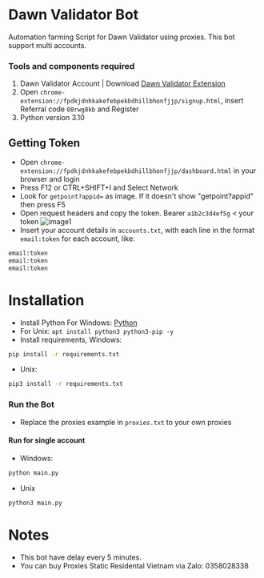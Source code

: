 # Dawn Validator Bot
Automation farming Script for Dawn Validator using proxies. This bot support multi accounts.
### Tools and components required
1. Dawn Validator Account | Download [Dawn Validator Extension](https://chromewebstore.google.com/detail/dawn-validator-chrome-ext/fpdkjdnhkakefebpekbdhillbhonfjjp)
2. Open ``chrome-extension://fpdkjdnhkakefebpekbdhillbhonfjjp/signup.html``, insert Referral code ``08rwg8kb`` and Register
3. Python version 3.10
## Getting Token
- Open ``chrome-extension://fpdkjdnhkakefebpekbdhillbhonfjjp/dashboard.html`` in your browser and login
- Press F12 or CTRL+SHIFT+I and Select Network
- Look for ``getpoint?appid=`` as image. If it doesn't show "getpoint?appid" then press F5
- Open request headers and copy the token. Bearer ``a1b2c3d4ef5g`` < your token
  ![image1](https://github.com/user-attachments/assets/249d4e25-5d24-40fc-b572-d6331c402048)
- Insert your account details in ``accounts.txt``, with each line in the format ``email:token`` for each account, like:
```bash
email:token
email:token
email:token
```
# Installation
- Install Python For Windows: [Python](https://www.python.org/ftp/python/3.13.0/python-3.13.0-amd64.exe)
- For Unix: ``apt install python3 python3-pip -y``
- Install requirements, Windows:
```bash
pip install -r requirements.txt
```
- Unix:
```bash
pip3 install -r requirements.txt
```
### Run the Bot
- Replace the proxies example in ```proxies.txt``` to your own proxies
#### Run for single account
- Windows:
```bash
python main.py
```
- Unix
```bash
python3 main.py
```
# Notes
- This bot have delay every 5 minutes. 
- You can buy Proxies Static Residental Vietnam via Zalo: 0358028338
